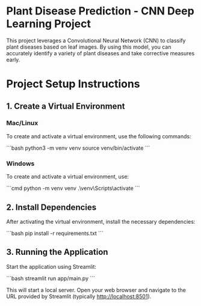 # Plant Disease Prediction - CNN Deep Learning Project

This project leverages a Convolutional Neural Network (CNN) to classify plant diseases based on leaf images. By using this model, you can accurately identify a variety of plant diseases and take corrective measures early.

# Project Setup Instructions

## 1. Create a Virtual Environment

### Mac/Linux
To create and activate a virtual environment, use the following commands:

\`\`\`bash
python3 -m venv venv
source venv/bin/activate
\`\`\`

### Windows
To create and activate a virtual environment, use:

\`\`\`cmd
python -m venv venv
.\\venv\\Scripts\\activate
\`\`\`

## 2. Install Dependencies

After activating the virtual environment, install the necessary dependencies:

\`\`\`bash
pip install -r requirements.txt
\`\`\`

## 3. Running the Application

Start the application using Streamlit:

\`\`\`bash
streamlit run app/main.py
\`\`\`

This will start a local server. Open your web browser and navigate to the URL provided by Streamlit (typically [http://localhost:8501](http://localhost:8501)).

